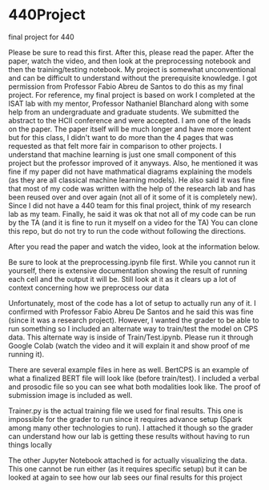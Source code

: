 # 440Project
final project for 440

Please be sure to read this first. After this, please read the paper. After the paper, watch the video, and then look at the preprocessing notebook and then the training/testing notebook. My project is somewhat unconventional and can be difficult to understand without the prerequisite knowledge. I got permission from Professor Fabio Abreu de Santos to do this as my final project. For reference, my final project is based on work I completed at the ISAT lab with my mentor, Professor Nathaniel Blanchard along with some help from an undergraduate and graduate students. We submitted the abstract to the HCII conference and were accepted. I am one of the leads on the paper. The paper itself will be much longer and have more content but for this class, I didn't want to do more than the 4 pages that was requested as that felt more fair in comparison to other projects. I understand that machine learning is just one small component of this project but the professor improved of it anyways. Also, he mentioned it was fine if my paper did not have mathmatical diagrams explaining the models (as they are all classical machine learning models). He also said it was fine that most of my code was written with the help of the research lab and has been reused over and over again (not all of it some of it is completely new). Since I did not have a 440 team for this final project, think of my research lab as my team. Finally, he said it was ok that not all of my code can be run by the TA (and it is fine to run it myself on a video for the TA) You can clone this repo, but do not try to run the code without following the directions.

After you read the paper and watch the video, look at the information below.

Be sure to look at the preprocessing.ipynb file first. While you cannot run it yourself, there is extensive documentation showing the result of running each cell and the output it will be. Still look at it as it clears up a lot of context concerning how we preprocess our data

Unfortunately, most of the code has a lot of setup to actually run any of it. I confirmed with Professor Fabio Abreu De Santos and he said this was fine (since it was a research project). However, I wanted the grader to be able to run something so I included an alternate way to train/test the model on CPS data. This alternate way is inside of Train/Test.ipynb. Please run it through Google Colab (watch the video and it will explain it and show proof of me running it).

There are several example files in here as well. BertCPS is an example of what a finalized BERT file will look like (before train/test). I included a verbal and prosodic file so you can see what both modalities look like. The proof of submission image is included as well. 

Trainer.py is the actual training file we used for final results. This one is impossible for the grader to run since it requires advance setup (Spark among many other technologies to run). I attached it though so the grader can understand how our lab is getting these results without having to run things locally

The other Jupyter Notebook attached is for actually visualizing the data. This one cannot be run either (as it requires specific setup) but it can be looked at again to see how our lab sees our final results for this project


